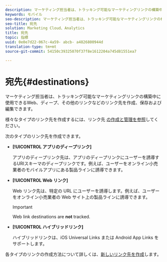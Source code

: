 ```yaml
---
description: マーケティング担当者は、トラッキング可能なマーケティングリンクの構築中に使用できるWebリンク、ディープリンク、その他のリンクを作成、保存および編集できます。
keywords: モバイル
seo-description: マーケティング担当者は、トラッキング可能なマーケティングリンクの構築中に使用できるWebリンク、ディープリンク、その他のリンクを作成、保存および編集できます。
seo-title: 宛先
solution: Marketing Cloud、Analytics
title: 宛先
topic: 指標
uuid: 0e0e7d22-067c-4a59- abcb- a4826800944d
translation-type: tm+mt
source-git-commit: 54150c39325070f37f8e1612204a745d81551ea7

---
```



# 宛先{#destinations}

マーケティング担当者は、トラッキング可能なマーケティングリンクの構築中に使用できるWeb、ディープ、その他のリンクなどのリンク先を作成、保存および編集できます。

様々なタイプのリンク先を作成するには、リンク先 [の作成と管理を参照](/help/using/acquisition-main/c-manage-link-destinations/c-manage-link-destinations.md)してください。

次のタイプのリンク先を作成できます。

* **[!UICONTROL アプリのディープリンク]**

   アプリのディープリンク先は、アプリのディープリンクにユーザーを誘導するURIスキーマのディープリンクです。例えば、ユーザーをオンライン小売業者のモバイルアプリにある製品ラインに誘導できます。

* **[!UICONTROL Web リンク]**

   Web リンク先は、特定の URL にユーザーを誘導します。例えば、ユーザーをオンライン小売業者の Web サイト上の製品ラインに誘導できます。

   >[!IMPORTANT]
   >
   >Web link destinations are **not** tracked.

* **[!UICONTROL ハイブリッドリンク]**

   ハイブリッドリンクは、iOS Universal Links または Android App Links をサポートします。

各タイプのリンクの作成方法について詳しくは、[新しいリンク先を作成](/help/using/acquisition-main/c-manage-link-destinations/t-create-new-app-deep-link-destination.md)します。
